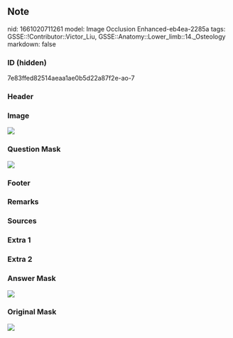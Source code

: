 ## Note
nid: 1661020711261
model: Image Occlusion Enhanced-eb4ea-2285a
tags: GSSE::!Contributor::Victor_Liu, GSSE::Anatomy::Lower_limb::14._Osteology
markdown: false

### ID (hidden)
7e83ffed82514aeaa1ae0b5d22a87f2e-ao-7

### Header


### Image
<img src="tmp_qrqenq_.png">

### Question Mask
<img src="7e83ffed82514aeaa1ae0b5d22a87f2e-ao-7-Q.svg">

### Footer


### Remarks


### Sources


### Extra 1


### Extra 2


### Answer Mask
<img src="7e83ffed82514aeaa1ae0b5d22a87f2e-ao-7-A.svg">

### Original Mask
<img src="7e83ffed82514aeaa1ae0b5d22a87f2e-ao-O.svg">

